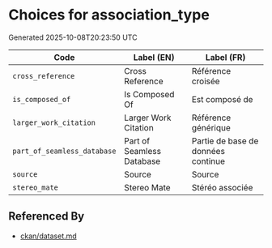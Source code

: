 # Choices for association_type

Generated 2025-10-08T20:23:50 UTC

| Code | Label (EN) | Label (FR) |
|------|------------|------------|
| `cross_reference` | Cross Reference | Référence croisée |
| `is_composed_of` | Is Composed Of | Est composé de |
| `larger_work_citation` | Larger Work Citation | Référence générique |
| `part_of_seamless_database` | Part of Seamless Database | Partie de base de données continue |
| `source` | Source | Source |
| `stereo_mate` | Stereo Mate | Stéréo associée |


## Referenced By

- [ckan/dataset.md](../ckan/dataset.md)
